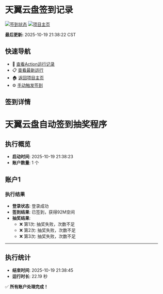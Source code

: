 # 天翼云盘签到记录

[![签到状态](https://github.com/air-zxy/189pan/actions/workflows/main.yml/badge.svg)](https://github.com/air-zxy/189pan/actions/workflows/main.yml) [![项目主页](https://img.shields.io/badge/GitHub-项目主页-blue?logo=github)](https://github.com/air-zxy/189pan)

**最后更新:** 2025-10-19 21:38:22 CST

## 快速导航

- 🔄 [查看Action运行记录](https://github.com/air-zxy/189pan/actions)
- 📋 [查看最新运行](https://github.com/air-zxy/189pan/actions/runs/18631234686)
- 🏠 [返回项目主页](https://github.com/air-zxy/189pan)
- ⚙️ [手动触发签到](https://github.com/air-zxy/189pan/actions/workflows/main.yml)

## 签到详情

# 天翼云盘自动签到抽奖程序

## 执行概览
- **启动时间**: 2025-10-19 21:38:23
- **账户数量**: 1 个

## 账户1
### 执行结果
- **登录状态**: 登录成功
- **签到结果**: 已签到，获得92M空间
- **抽奖结果**:
  - ❌ 第1次: 抽奖失败，次数不足
  - ❌ 第2次: 抽奖失败，次数不足
  - ❌ 第3次: 抽奖失败，次数不足

---
## 执行统计
- **结束时间**: 2025-10-19 21:38:45
- **运行时长**: 22.19 秒

✅ **所有账户处理完成！**
